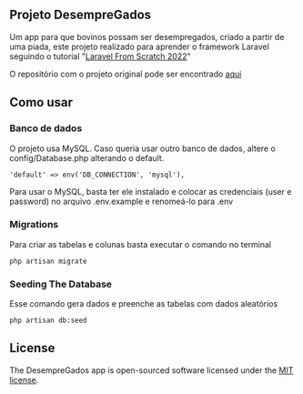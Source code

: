 ## Projeto DesempreGados

Um app para que bovinos possam ser desempregados, criado a partir de uma piada, este projeto realizado para aprender o framework Laravel seguindo o tutorial "[Laravel From Scratch 2022](https://www.youtube.com/watch?v=MYyJ4PuL4pY)"

O repositório com o projeto original pode ser encontrado [aqui](https://github.com/bradtraversy/laragigs)

## Como usar

### Banco de dados
O projeto usa MySQL. Caso queria usar outro banco de dados, altere o config/Database.php alterando o default.
```
'default' => env('DB_CONNECTION', 'mysql'),
```
Para usar o MySQL, basta ter ele instalado e colocar as credenciais (user e password) no arquivo .env.example e renomeá-lo para .env

### Migrations
Para criar as tabelas e colunas basta executar o comando no terminal
```
php artisan migrate
```

### Seeding The Database
Esse comando gera dados e preenche as tabelas com dados aleatórios
```
php artisan db:seed
```

## License

The DesempreGados app is open-sourced software licensed under the [MIT license](https://opensource.org/licenses/MIT).
